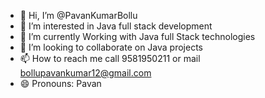 - 👋 Hi, I’m @PavanKumarBollu
- 👀 I’m interested in Java full stack development
- 🌱 I’m currently Working with Java full Stack technologies
- 💞️ I’m looking to collaborate on Java projects
- 📫 How to reach me call 9581950211 or mail bollupavankumar12@gmail.com
- 😄 Pronouns: Pavan  

<!---
PavanKumarBollu/PavanKumarBollu is a ✨ special ✨ repository because its `README.md` (this file) appears on your GitHub profile.
You can click the Preview link to take a look at your changes.
--->
